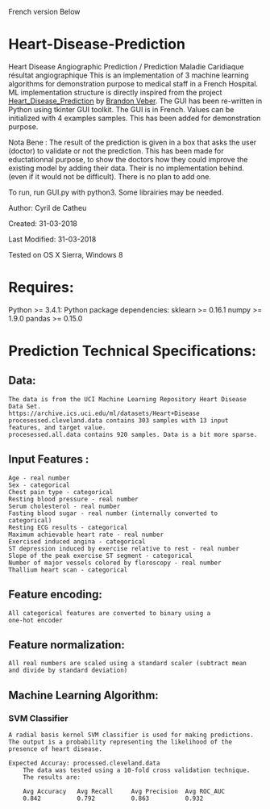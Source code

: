 French version Below

# Heart-Disease-Prediction
Heart Disease Angiographic Prediction /  Prediction Maladie Caridiaque résultat angiographique
This is an implementation of 3 machine learning algorithms for demonstration purpose to medical staff in a French Hospital.
ML implementation structure is directly inspired from the project [Heart_Disease_Prediction](https://github.com/bveber/Heart_Disease_Prediction) by [Brandon Veber](https://github.com/bveber). 
The GUI has been re-written in Python using tkinter GUI toolkit. 
The GUI is in French. Values can be initialized with 4 examples samples. This has been added for demonstration purpose.

Nota Bene : The result of the prediction is given in a box that asks the user (doctor) to validate or not the prediction. This has been made for eductationnal purpose, to show the doctors how they could improve the existing model by adding their data. Their is no implementation behind. (even if it would not be difficult). There is no plan to add one.

To run, run GUI.py with python3. Some librairies may be needed.

Author: Cyril de Catheu 

Created: 31-03-2018 

Last Modified: 31-03-2018 

Tested on OS X Sierra, Windows 8 

# Requires:
Python >= 3.4.1:
	Python package dependencies:
		sklearn >= 0.16.1
		numpy   >= 1.9.0
		pandas  >= 0.15.0 

# Prediction Technical Specifications:
## Data:
	The data is from the UCI Machine Learning Repository Heart Disease Data Set.
	https://archive.ics.uci.edu/ml/datasets/Heart+Disease
	procesessed.cleveland.data contains 303 samples with 13 input features, and target value.
	procesessed.all.data contains 920 samples. Data is a bit more sparse.

 
## Input Features :
	Age - real number
	Sex - categorical
	Chest pain type - categorical
	Resting blood pressure - real number
	Serum cholesterol - real number
	Fasting blood sugar - real number (internally converted to categorical)
	Resting ECG results - categorical
	Maximum achievable heart rate - real number
	Exercised induced angina - categorical
	ST depression induced by exercise relative to rest - real number
	Slope of the peak exercise ST segment - categorical
	Number of major vessels colored by floroscopy - real number
	Thallium heart scan - categorical

## Feature encoding:
	All categorical features are converted to binary using a 
	one-hot encoder

## Feature normalization:
	All real numbers are scaled using a standard scaler (subtract mean
	and divide by standard deviation)

## Machine Learning Algorithm:
### SVM Classifier
	A radial basis kernel SVM classifier is used for making predictions.
	The output is a probability representing the likelihood of the 
	presence of heart disease.

	Expected Accuray: processed.cleveland.data
		The data was tested using a 10-fold cross validation technique.
		The results are:

		Avg Accuracy   Avg Recall     Avg Precision  Avg ROC_AUC
		0.842          0.792          0.863          0.932
